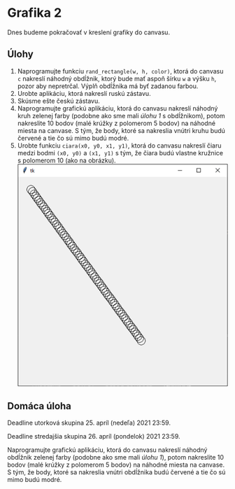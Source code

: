 # Grafika 2

Dnes budeme pokračovať v kreslení grafiky do canvasu. 

## Úlohy

1. Naprogramujte funkciu `rand_rectangle(w, h, color)`, ktorá do canvasu `c` nakreslí náhodný obdĺžnik, ktorý bude mať aspoň šírku `w` a výšku `h`, pozor aby nepretrčal. Výplň obdĺžnika má byť zadanou farbou. 
2. Urobte aplikáciu, ktorá nakreslí ruskú zástavu. 
3. Skúsme ešte českú zástavu. 
4. Naprogramujte grafickú aplikáciu, ktorá do canvasu nakreslí náhodný kruh zelenej farby (podobne ako sme mali *úlohu 1* s obdĺžnikom), potom nakreslite 10 bodov (malé krúžky z polomerom 5 bodov) na náhodné miesta na canvase. S tým, že body, ktoré sa nakreslia vnútri kruhu budú červené a tie čo sú mimo budú modré.
5. Urobte funkciu `ciara(x0, y0, x1, y1)`, ktorá do canvasu nakreslí čiaru medzi bodmi `(x0, y0)` a `(x1, y1)` s tým, že čiara budú vlastne kružnice s polomerom 10 (ako na obrázku). 
   ![čiara](24-canvas2/ciara.png)



## Domáca úloha

Deadline utorková skupina 25. apríl (nedeľa) 2021 23:59.

Deadline stredajšia skupina 26. apríl (pondelok) 2021 23:59.

Naprogramujte grafickú aplikáciu, ktorá do canvasu nakreslí náhodný obdĺžnik zelenej farby (podobne ako sme mali *úlohu 1*), potom nakreslite 10 bodov (malé krúžky z polomerom 5 bodov) na náhodné miesta na canvase. S tým, že body, ktoré sa nakreslia vnútri obdĺžnika budú červené a tie čo sú mimo budú modré. 

